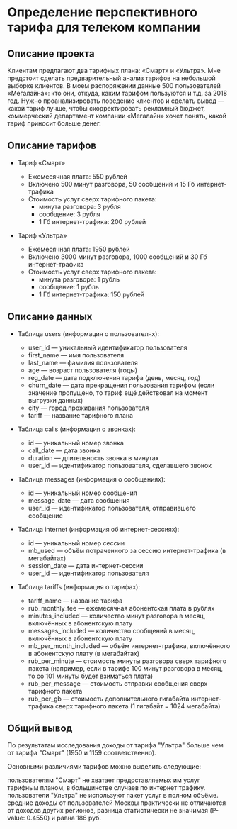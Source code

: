 # Определение перспективного тарифа для телеком компании

## Описание проекта
Клиентам предлагают два тарифных плана: «Смарт» и «Ультра». 
Мне предстоит сделать предварительный анализ тарифов на небольшой выборке клиентов. В моем распоряжении данные 500 пользователей «Мегалайна»: кто они, откуда, каким тарифом пользуются и т.д. за 2018 год. Нужно проанализировать поведение клиентов и сделать вывод — какой тариф лучше, чтобы скорректировать рекламный бюджет, коммерческий департамент компании «Мегалайн» хочет понять, какой тариф приносит больше денег.
## Описание тарифов

- Тариф «Смарт»
    - Ежемесячная плата: 550 рублей
    - Включено 500 минут разговора, 50 сообщений и 15 Гб интернет-трафика
    - Стоимость услуг сверх тарифного пакета:
      - минута разговора: 3 рубля
      - сообщение: 3 рубля
      - 1 Гб интернет-трафика: 200 рублей  

- Тариф «Ультра»
    - Ежемесячная плата: 1950 рублей
    - Включено 3000 минут разговора, 1000 сообщений и 30 Гб интернет-трафика
    - Стоимость услуг сверх тарифного пакета:
      - минута разговора: 1 рубль
      - сообщение: 1 рубль
      - 1 Гб интернет-трафика: 150 рублей

## Описание данных

- Таблица users (информация о пользователях):
    - user_id — уникальный идентификатор пользователя
    - first_name — имя пользователя
    - last_name — фамилия пользователя
    - age — возраст пользователя (годы)
    - reg_date — дата подключения тарифа (день, месяц, год)
    - churn_date — дата прекращения пользования тарифом (если значение пропущено, то тариф ещё действовал на момент выгрузки данных)
    - city — город проживания пользователя
    - tariff — название тарифного плана  


- Таблица calls (информация о звонках):
    - id — уникальный номер звонка
    - call_date — дата звонка
    - duration — длительность звонка в минутах
    - user_id — идентификатор пользователя, сделавшего звонок  


- Таблица messages (информация о сообщениях):
    - id — уникальный номер сообщения
    - message_date — дата сообщения
    - user_id — идентификатор пользователя, отправившего сообщение  


- Таблица internet (информация об интернет-сессиях):
    - id — уникальный номер сессии
    - mb_used — объём потраченного за сессию интернет-трафика (в мегабайтах)
    - session_date — дата интернет-сессии
    - user_id — идентификатор пользователя  


 - Таблица tariffs (информация о тарифах):
    - tariff_name — название тарифа
    - rub_monthly_fee — ежемесячная абонентская плата в рублях
    - minutes_included — количество минут разговора в месяц, включённых в абонентскую плату
    - messages_included — количество сообщений в месяц, включённых в абонентскую плату
    - mb_per_month_included — объём интернет-трафика, включённого в абонентскую плату (в мегабайтах)
    - rub_per_minute — стоимость минуты разговора сверх тарифного пакета (например, если в тарифе 100 минут разговора в месяц, то со 101 минуты будет взиматься плата)
    - rub_per_message — стоимость отправки сообщения сверх тарифного пакета
    - rub_per_gb — стоимость дополнительного гигабайта интернет-трафика сверх тарифного пакета (1 гигабайт = 1024 мегабайта)  



## Общий вывод
По результатам исследования доходы от тарифа "Ультра" больше чем от тарифа "Смарт" (1950 и 1159 соответственно).

Основными различиями тарифов можно выделить следующие:

пользователям "Смарт" не хватает предоставляемых им услуг тарифным планом, в большинстве случаев по интернет трафику.
пользователи "Ультра" не используют пакет услуг в полном объёме.
средние доходы от пользователей Москвы практически не отличаются от доходов других регионов, разница статистически не значимая (P-value: 0.4550) и равна 186 руб.